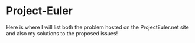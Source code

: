 Project-Euler
=============

Here is where I will list both the problem hosted on the ProjectEuler.net site and also my solutions to the proposed issues!
